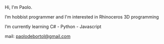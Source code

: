 Hi, I'm Paolo.

I’m hobbist programmer and I'm interested in Rhinoceros 3D programming

I’m currently learning C# - Python - Javascript

mail: paolodebortol@gmail.com
